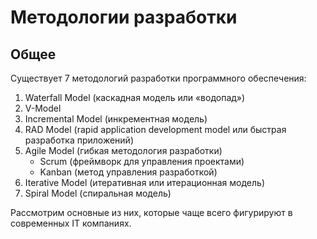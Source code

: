 # Методологии разработки

## Общее

Существует 7 методологий разработки программного обеспечения:

1. Waterfall Model (каскадная модель или «водопад»)
2. V-Model
3. Incremental Model (инкрементная модель)
4. RAD Model (rapid application development model или быстрая разработка приложений)
5. Agile Model (гибкая методология разработки)
   * Scrum (фреймворк для управления проектами)
   * Kanban (метод управления разработкой)
6. Iterative Model (итеративная или итерационная модель)
7. Spiral Model (спиральная модель)

Рассмотрим основные из них, которые чаще всего фигурируют в современных IT компаниях.&#x20;
